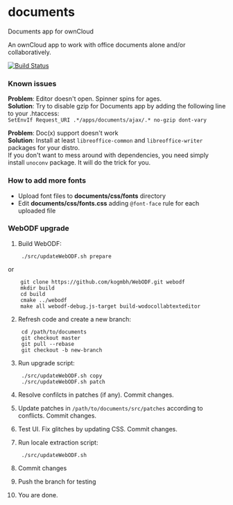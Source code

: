 documents
=========

Documents app for ownCloud

An ownCloud app to work with office documents alone and/or collaboratively.

[![Build Status](https://travis-ci.org/owncloud/documents.svg?branch=master)](https://travis-ci.org/owncloud/documents)

### Known issues ###
**Problem**: Editor doesn't open. Spinner spins for ages.  
**Solution**: Try to disable gzip for Documents app by adding the following line to your .htaccess:  
`SetEnvIf Request_URI .*/apps/documents/ajax/.* no-gzip dont-vary`

**Problem**: Doc(x) support doesn't work  
**Solution**: Install at least  `libreoffice-common` and  `libreoffice-writer` packages for your distro.  
If you don't want to mess around with dependencies, you need simply install `unoconv` package. It will do the trick for you.

### How to add more fonts ###
+ Upload font files to **documents/css/fonts** directory
+ Edit **documents/css/fonts.css** adding `@font-face` rule for each uploaded file 

### WebODF upgrade ###
1. Build WebODF:


        ./src/updateWebODF.sh prepare
or


        git clone https://github.com/kogmbh/WebODF.git webodf
        mkdir build
        cd build
        cmake ../webodf
        make all webodf-debug.js-target build-wodocollabtexteditor

2. Refresh code and create a new branch:

        cd /path/to/documents
        git checkout master
        git pull --rebase
        git checkout -b new-branch

3. Run upgrade script:

        ./src/updateWebODF.sh copy
        ./src/updateWebODF.sh patch

4. Resolve confilcts in patches (if any). Commit changes.
5. Update patches in `/path/to/documents/src/patches` according to conflicts. Commit changes.
6. Test UI. Fix glitches by updating CSS. Commit changes.
7. Run locale extraction script:

        ./src/updateWebODF.sh

8. Commit changes
9. Push the branch for testing
10. You are done.

